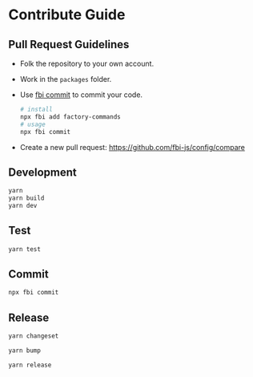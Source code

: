 # Contribute Guide

## Pull Request Guidelines

- Folk the repository to your own account.
- Work in the `packages` folder.
- Use [fbi commit](https://github.com/fbi-js/factory-commands/blob/main/src/commands/commit/README.md) to commit your code.

    ```bash
    # install
    npx fbi add factory-commands
    # usage
    npx fbi commit
    ```
- Create a new pull request: https://github.com/fbi-js/config/compare

## Development

```bash
yarn
yarn build
yarn dev
```

## Test

```bash
yarn test
```

## Commit

```bash
npx fbi commit
```

## Release

```bash
yarn changeset

yarn bump

yarn release
```
